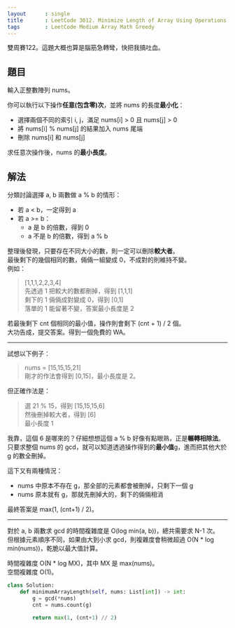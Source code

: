 ```yaml
---
layout      : single
title       : LeetCode 3012. Minimize Length of Array Using Operations
tags        : LeetCode Medium Array Math Greedy
---
```

雙周賽122。這題大概也算是腦筋急轉彎，快把我搞吐血。  

## 題目

輸入正整數陣列 nums。  

你可以執行以下操作**任意(包含零)次**，並將 nums 的長度**最小化**：  

- 選擇兩個不同的索引 i, j，滿足 nums[i] > 0 且 nums[j] > 0  
- 將 nums[i] % nums[j] 的結果加入 nums 尾端  
- 刪除 nums[i] 和 nums[j]  

求任意次操作後，nums 的**最小長度**。  

## 解法

分類討論選擇 a, b 兩數做 a % b 的情形：  

- 若 a < b，一定得到 a
- 若 a >= b：  
  - a 是 b 的倍數，得到 0  
  - a 不是 b 的倍數，得到 a % b  

整理後發現，只要存在不同大小的數，則一定可以刪除**較大者**。  
最後剩下的幾個相同的數，倆倆一組變成 0，不成對的則維持不變。  
例如：  
> [1,1,1,2,2,3,4]  
> 先透過 1 把較大的數都刪掉，得到 [1,1,1]  
> 剩下的 1 倆倆成對變成 0，得到 [0,1]  
> 落單的 1 能留著不變，答案最小長度是 2  

若最後剩下 cnt 個相同的最小值，操作則會剩下 (cnt + 1) / 2 個。  
大功告成，提交答案。得到一個免費的 WA。  

---

試想以下例子：  
> nums = [15,15,15,21]  
剛才的作法會得到 [0,15]，最小長度是 2。  

但正確作法是：  
> 選 21 % 15，得到 [15,15,15,6]  
> 然後刪掉較大者，得到 [6]  
> 最小長度 1  

我靠，這個 6 是哪來的？仔細想想這個 a % b 好像有點眼熟，正是**輾轉相除法**。  
只要求整個 nums 的 gcd，就可以知道透過操作得到的**最小值**g，進而把其他大於 g 的數全刪掉。  

這下又有兩種情況：  

- nums 中原本不存在 g，那全部的元素都會被刪掉，只剩下一個 g
- nums 原本就有 g，那就先刪掉大的，剩下的倆倆相消  

最終答案是 max(1, (cnt+1) / 2)。  

---

對於 a, b 兩數求 gcd 的時間複雜度是 O(log min(a, b))，總共需要求 N-1 次。  
但根據元素順序不同，如果由大到小求 gcd，則複雜度會稍微超過 O(N \* log min(nums))，乾脆以最大值計算。  

時間複雜度 O(N \* log MX)，其中 MX 是 max(nums)。  
空間複雜度 O(1)。  

```python
class Solution:
    def minimumArrayLength(self, nums: List[int]) -> int:
        g = gcd(*nums)
        cnt = nums.count(g)
        
        return max(1, (cnt+1) // 2)
```
